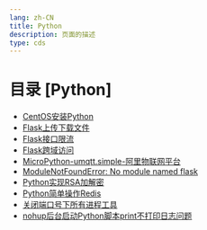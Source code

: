 ```yaml
---
lang: zh-CN  
title: Python  
description: 页面的描述  
type: cds  
---
```


# 目录 [Python]

[dir.start]: <>

- [CentOS安装Python](CentOS安装Python.md)  
- [Flask上传下载文件](Flask上传下载文件.md)  
- [Flask接口限流](Flask接口限流.md)  
- [Flask跨域访问](Flask跨域访问.md)  
- [MicroPython-umqtt.simple-阿里物联网平台](MicroPython-umqtt.simple.md)  
- [ModuleNotFoundError: No module named flask](NoModuleNamedFlask.md)  
- [Python实现RSA加解密](Python实现RSA加解密.md)  
- [Python简单操作Redis](Python简单操作Redis.md)  
- [关闭端口号下所有进程工具](kill_port.md)  
- [nohup后台启动Python脚本print不打印日志问题](nohup后台启动Python脚本print不打印日志.md)  

[dir.end]: <>

<AdsbyGoogle slot="7889564278" layout="in-article"/>

<Comment></Comment>
